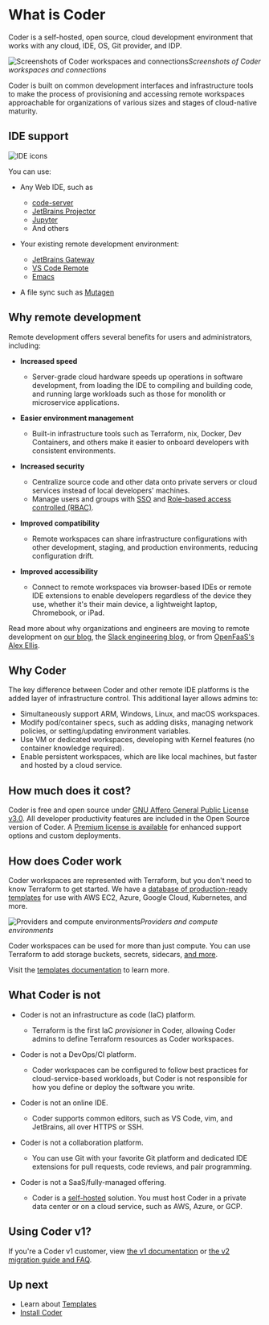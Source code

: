 # What is Coder

Coder is a self-hosted, open source, cloud development environment that works
with any cloud, IDE, OS, Git provider, and IDP.

![Screenshots of Coder workspaces and connections](./images/hero-image.png)_Screenshots of Coder workspaces and connections_

Coder is built on common development interfaces and infrastructure tools to
make the process of provisioning and accessing remote workspaces approachable
for organizations of various sizes and stages of cloud-native maturity.

## IDE support

![IDE icons](./images/ide-icons.svg)

You can use:

- Any Web IDE, such as

  - [code-server](https://github.com/coder/code-server)
  - [JetBrains Projector](https://github.com/JetBrains/projector-server)
  - [Jupyter](https://jupyter.org/)
  - And others

- Your existing remote development environment:

  - [JetBrains Gateway](https://www.jetbrains.com/remote-development/gateway/)
  - [VS Code Remote](https://code.visualstudio.com/docs/remote/ssh-tutorial)
  - [Emacs](./ides/emacs-tramp)

- A file sync such as [Mutagen](https://mutagen.io/)

## Why remote development

Remote development offers several benefits for users and administrators, including:

- **Increased speed**

  - Server-grade cloud hardware speeds up operations in software development, from
    loading the IDE to compiling and building code, and running large workloads
    such as those for monolith or microservice applications.

- **Easier environment management**

  - Built-in infrastructure tools such as Terraform, nix, Docker, Dev Containers, and others make it easier to onboard developers with consistent environments.

- **Increased security**

  - Centralize source code and other data onto private servers or cloud services instead of local developers' machines.
  - Manage users and groups with [SSO](https://coder.com/docs/admin/auth) and [Role-based access controlled (RBAC)](https://coder.com/docs/admin/rbac).

- **Improved compatibility**

  - Remote workspaces can share infrastructure configurations with other
    development, staging, and production environments, reducing configuration
    drift.

- **Improved accessibility**
  - Connect to remote workspaces via browser-based IDEs or remote IDE
    extensions to enable developers regardless of the device they use, whether
    it's their main device, a lightweight laptop, Chromebook, or iPad.

Read more about why organizations and engineers are moving to remote
development on [our blog](https://coder.com/blog), the
[Slack engineering blog](https://slack.engineering/development-environments-at-slack),
or from [OpenFaaS's Alex Ellis](https://blog.alexellis.io/the-internet-is-my-computer/).

## Why Coder

The key difference between Coder and other remote IDE platforms is the added
layer of infrastructure control.
This additional layer allows admins to:

- Simultaneously support ARM, Windows, Linux, and macOS workspaces.
- Modify pod/container specs, such as adding disks, managing network policies, or
  setting/updating environment variables.
- Use VM or dedicated workspaces, developing with Kernel features (no container
  knowledge required).
- Enable persistent workspaces, which are like local machines, but faster and
  hosted by a cloud service.

## How much does it cost?

Coder is free and open source under
[GNU Affero General Public License v3.0](https://github.com/coder/coder/blob/main/LICENSE).
All developer productivity features are included in the Open Source version of
Coder.
A [Premium license is available](https://coder.com/pricing#compare-plans) for enhanced
support options and custom deployments.

## How does Coder work

Coder workspaces are represented with Terraform, but you don't need to know
Terraform to get started.
We have a [database of production-ready templates](https://registry.coder.com/templates)
for use with AWS EC2, Azure, Google Cloud, Kubernetes, and more.

![Providers and compute environments](./images/providers-compute.png)_Providers and compute environments_

Coder workspaces can be used for more than just compute.
You can use Terraform to add storage buckets, secrets, sidecars,
[and more](https://developer.hashicorp.com/terraform/tutorials).

Visit the [templates documentation](./admin/templates/README.md) to learn more.

## What Coder is not

- Coder is not an infrastructure as code (IaC) platform.

  - Terraform is the first IaC _provisioner_ in Coder, allowing Coder admins to
    define Terraform resources as Coder workspaces.

- Coder is not a DevOps/CI platform.

  - Coder workspaces can be configured to follow best practices for
    cloud-service-based workloads, but Coder is not responsible for how you
    define or deploy the software you write.

- Coder is not an online IDE.

  - Coder supports common editors, such as VS Code, vim, and JetBrains,
    all over HTTPS or SSH.

- Coder is not a collaboration platform.

  - You can use Git with your favorite Git platform and dedicated IDE
    extensions for pull requests, code reviews, and pair programming.

- Coder is not a SaaS/fully-managed offering.
  - Coder is a [self-hosted](<https://en.wikipedia.org/wiki/Self-hosting_(web_services)>)
    solution.
    You must host Coder in a private data center or on a cloud service, such as
    AWS, Azure, or GCP.

## Using Coder v1?

If you're a Coder v1 customer, view [the v1 documentation](https://coder.com/docs/v1)
or [the v2 migration guide and FAQ](https://coder.com/docs/v1/guides/v2-faq).

## Up next

- Learn about [Templates](./admin/templates/README.md)
- [Install Coder](./install/README.md)
